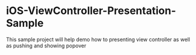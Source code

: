 # iOS-ViewController-Presentation-Sample
This sample project will help demo how to presenting view controller as well as pushing and showing popover
